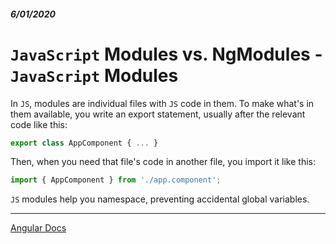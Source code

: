 ##### 6/01/2020
# `JavaScript` Modules vs. NgModules - `JavaScript` Modules
In `JS`, modules are individual files with `JS` code in them.  To make what's in them available, you write an export statement, usually after the relevant code like this:

```ts
export class AppComponent { ... }
```

Then, when you need that file's code in another file, you import it like this:

```ts
import { AppComponent } from './app.component';
```

`JS` modules help you namespace, preventing accidental global variables.

---

[Angular Docs](https://angular.io/guide/ngmodules#the-basic-ngmodule)